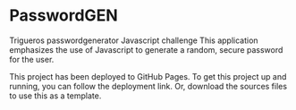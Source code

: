 # PasswordGEN
Trigueros passwordgenerator Javascript challenge
This application emphasizes the use of Javascript to generate a random, secure password for the user.

This project has been deployed to GitHub Pages. To get this project up and running, you can follow the deployment link. Or, download the sources files to use this as a template.

